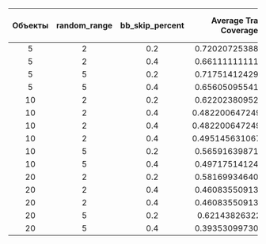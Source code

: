 | Объекты | random_range | bb_skip_percent | Average Track Coverage | ID Switch Count | Mismatch Ratio |
|:-------:|:------------:|:---------------:|:------------:|:---------------:|:--------------:|
| 5 | 2 | 0.2 | 0.7202072538860104 | 74 | 0.45962732919254656 |
| 5 | 2 | 0.4 | 0.6611111111111111 | 120 | 1.1009174311926606 |
| 5 | 5 | 0.2 | 0.7175141242937854 | 79 | 0.5851851851851851 |
| 5 | 5 | 0.4 | 0.6560509554140127 | 98 | 1.065217391304348 |
| 10 | 2 | 0.2 | 0.6220238095238095 | 164 | 0.6212121212121212 |
| 10 | 2 | 0.4 | 0.48220064724919093 | 205 | 1.056701030927835 |
| 10 | 2 | 0.4 | 0.48220064724919093 | 205 | 1.056701030927835 |
| 10 | 2 | 0.4 | 0.49514563106796117 | 206 | 1.0618556701030928 |
| 10 | 5 | 0.2 | 0.5659163987138264 | 142 | 0.5590551181102362 |
| 10 | 5 | 0.4 | 0.4971751412429379 | 232 | 1.1100478468899522 |
| 20 | 2 | 0.2 | 0.5816993464052288 | 356 | 0.5696 |
| 20 | 2 | 0.4 | 0.4608355091383812 | 562 | 1.2572706935123044 |
| 20 | 2 | 0.4 | 0.4608355091383812 | 562 | 1.2572706935123044 |
| 20 | 5 | 0.2 | 0.621438263229308 | 352 | 0.6079447322970639 |
| 20 | 5 | 0.4 | 0.3935309973045822 | 542 | 1.1885964912280702 |
